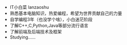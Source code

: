 - IT小白菜 lanzaoshu
- 熟悉基本电脑知识，热爱编程，希望为世界贡献自己的力量
- 自学编程3年（也没学个啥），小白迷茫阶段
- 了解C++,C,Python,Java等部分流行语言
- 了解前端及后端技术及框架
- Studying......

<!---
lanzaoshu/lanzaoshu is a ✨ special ✨ repository because its `README.md` (this file) appears on your GitHub profile.
You can click the Preview link to take a look at your changes.
--->
